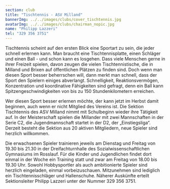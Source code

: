 ```yaml
---
section: club
title: "Tischtennis - ASV Milland"
bannerImg: ../../images/clubs/cover_tischtennis.jpg
avatarImg: ../../images/clubs/chairman_nopic.jpg
name: "Philipp Lazzeri"
tel: "329 356 3751"
---
```


Tischtennis scheint auf den ersten Blick eine Sportart zu sein, die jeder schnell erlernen kann. Man braucht eine Tischtennisplatte, einen Schläger und einen Ball - und schon kann es losgehen. Dass viele Menschen gerne in ihrer Freizeit spielen, davon zeugen die vielen Tischtennistische, die in Milland und Brixen auf öffentlichen Plätzen zu finden sind. Doch wenn man diesen Sport besser beherrschen will, dann merkt man schnell, dass der Sport den Spielern einiges abverlangt. Schnelligkeit, Reaktionsvermögen, Konzentration und koordinative Fähigkeiten sind gefragt, denn ein Ball kann Spitzengeschwindigkeiten von bis zu 150 Stundenkilometern erreichen.

Wer diesen Sport besser erlernen möchte, der kann jetzt im Herbst damit beginnen, auch wenn er nicht Mitglied des Vereins ist. Die Sektion Tischtennis des ASV Milland nimmt mit Schulbeginn wieder ihre Tätigkeit auf. In der Meisterschaft spielen die Millander mit zwei Mannschaften in der Serie C2, die Jugendmannschaft startet in der D2, der „Einstiegsliga“. Derzeit besteht die Sektion aus 20 aktiven Mitgliedern, neue Spieler sind herzlich willkommen.

Die erwachsenen Spieler trainieren jeweils am Dienstag und Freitag von 19.30 bis 21.30 in der Dreifachturnhalle des Sozialwissenschaftlichen Gymnasiums im Rosslauf. Für die Kinder und Jugendlichen findet dort einmal in der Woche ein Training statt und zwar am Freitag von 18.00 bis 19.30 Uhr. Sowohl Hobbysportler als auch ambitionierte Spieler sind herzlich eingeladen, einmal vorbeizuschauen. Mitzunehmen sind lediglich ein Tischtennisschläger und Hallenschuhe. Näherer Auskünfte erteilt Sektionsleiter Philipp Lazzeri unter der Nummer 329 356 3751.
